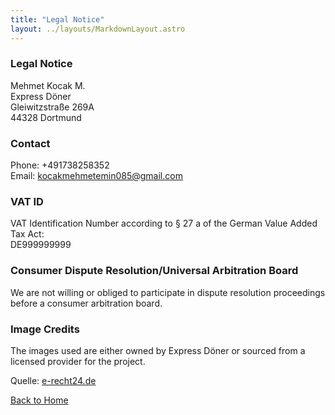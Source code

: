 ```yaml
---
title: "Legal Notice"
layout: ../layouts/MarkdownLayout.astro
---
```


### Legal Notice

Mehmet Kocak M.<br />
Express Döner<br />
Gleiwitzstraße 269A<br />
44328 Dortmund

### Contact

Phone: +491738258352<br />
Email: kocakmehmetemin085@gmail.com

### VAT ID

VAT Identification Number according to § 27 a of the German Value Added Tax Act:<br />
DE999999999

### Consumer Dispute Resolution/Universal Arbitration Board

We are not willing or obliged to participate in dispute resolution proceedings before a consumer arbitration board.

### Image Credits

The images used are either owned by Express Döner or sourced from a licensed provider for the project.

Quelle: [e-recht24.de](https://www.e-recht24.de)

[Back to Home](../)